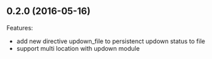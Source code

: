 ## 0.2.0 (2016-05-16)

Features:
  - add new directive updown_file to persistenct updown status to file
  - support multi location with updown module
